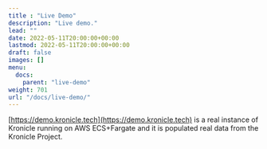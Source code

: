 ```yaml
---
title : "Live Demo"
description: "Live demo."
lead: ""
date: 2022-05-11T20:00:00+00:00
lastmod: 2022-05-11T20:00:00+00:00
draft: false
images: []
menu:
  docs:
    parent: "live-demo"
weight: 701
url: "/docs/live-demo/"
---
```


[https://demo.kronicle.tech](https://demo.kronicle.tech) is a real instance of Kronicle running on AWS ECS+Fargate and
it is populated real data from the Kronicle Project.
